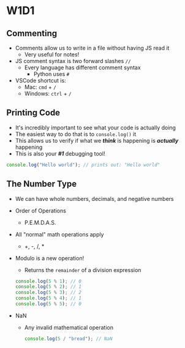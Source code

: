 # W1D1

## Commenting

- Comments allow us to write in a file without having JS read it
  - Very useful for notes!
- JS comment syntax is two forward slashes `//`
  - Every language has different comment syntax
    - Python uses `#`
- VSCode shortcut is:
  - Mac: `cmd` + `/`
  - Windows: `ctrl` + `/`

## Printing Code

- It's incredibly important to see what your code is actually doing
- The easiest way to do that is to `console.log()` it
- This allows us to verify if what we **_think_** is happening is **_actually_** happening
- This is also your **_#1_** debugging tool!

```js
console.log("Hello world"); // prints out: "Hello world"
```

## The Number Type

- We can have whole numbers, decimals, and negative numbers
- Order of Operations
  - P.E.M.D.A.S.
- All "normal" math operations apply
  - \+, -, /, \*
- Modulo is a new operation!

  - Returns the `remainder` of a division expression

  ```js
  console.log(5 % 1); // 0
  console.log(5 % 2); // 1
  console.log(5 % 3); // 2
  console.log(5 % 4); // 1
  console.log(5 % 5); // 0
  ```

- NaN

  - Any invalid mathematical operation

    ```js
    console.log(5 / "bread"); // NaN
    ```
